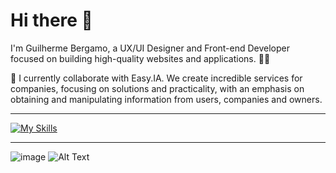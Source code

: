 # Hi there 👋

I'm Guilherme Bergamo, a UX/UI Designer and Front-end Developer focused on building high-quality websites and applications. 🧑‍💻

🏢 I currently collaborate with Easy.IA. We create incredible services for companies, focusing on solutions and practicality, with an emphasis on obtaining and manipulating information from users, companies and owners.

---

[![My Skills](https://skillicons.dev/icons?i=js,html,css,react,figma,firebase,vite,git,vercel,ts,sass,js)](https://skillicons.dev)

---

![image](https://github.com/Guibyttoide/guibyttoide/assets/102548238/1bc20991-644e-4655-a64a-b9b93a358a97)
![Alt Text](https://cdn.discordapp.com/attachments/1013932747825365102/1196876156960514208/Rectangle.png?ex=65b938c8&is=65a6c3c8&hm=b996f7dfb413e611f74edc25d2c9dcb67b92392e8f89731c23106260b729f1d9&)
